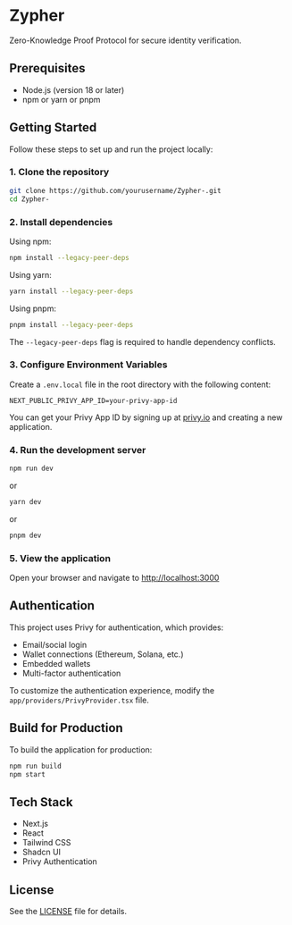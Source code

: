 # Zypher

Zero-Knowledge Proof Protocol for secure identity verification.

## Prerequisites

- Node.js (version 18 or later)
- npm or yarn or pnpm

## Getting Started

Follow these steps to set up and run the project locally:

### 1. Clone the repository

```bash
git clone https://github.com/yourusername/Zypher-.git
cd Zypher-
```

### 2. Install dependencies

Using npm:
```bash
npm install --legacy-peer-deps
```

Using yarn:
```bash
yarn install --legacy-peer-deps
```

Using pnpm:
```bash
pnpm install --legacy-peer-deps
```

The `--legacy-peer-deps` flag is required to handle dependency conflicts.

### 3. Configure Environment Variables

Create a `.env.local` file in the root directory with the following content:

```
NEXT_PUBLIC_PRIVY_APP_ID=your-privy-app-id
```

You can get your Privy App ID by signing up at [privy.io](https://privy.io) and creating a new application.

### 4. Run the development server

```bash
npm run dev
```

or

```bash
yarn dev
```

or

```bash
pnpm dev
```

### 5. View the application

Open your browser and navigate to [http://localhost:3000](http://localhost:3000)

## Authentication

This project uses Privy for authentication, which provides:

- Email/social login
- Wallet connections (Ethereum, Solana, etc.)
- Embedded wallets
- Multi-factor authentication

To customize the authentication experience, modify the `app/providers/PrivyProvider.tsx` file.

## Build for Production

To build the application for production:

```bash
npm run build
npm start
```

## Tech Stack

- Next.js
- React
- Tailwind CSS
- Shadcn UI
- Privy Authentication

## License

See the [LICENSE](LICENSE) file for details.
